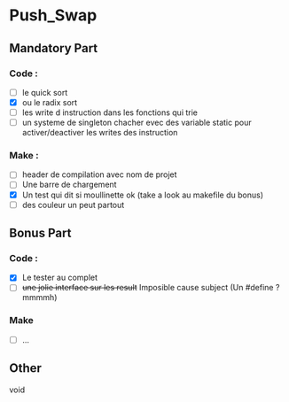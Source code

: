# Push_Swap

## Mandatory Part

### Code : 
 - [ ] le quick sort
 - [X] ou le radix sort
 - [ ] les write d instruction dans les fonctions qui trie
 - [ ] un systeme de singleton chacher evec des variable static pour activer/deactiver les writes des instruction

### Make : 
 - [ ] header de compilation avec nom de projet
 - [ ] Une barre de chargement
 - [X] Un test qui dit si moullinette ok (take a look au makefile du bonus)
 - [ ] des couleur un peut partout

## Bonus Part

### Code : 
 - [X] Le tester au complet
 - [ ] ~~une jolie interface sur les result~~ Imposible cause subject (Un #define ? mmmmh)

### Make
 - [ ] ...

## Other 
 void